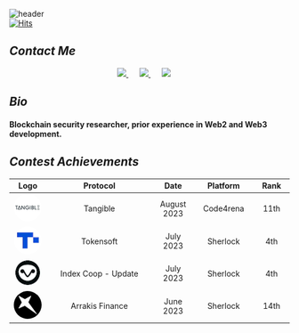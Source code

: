 ![header](https://capsule-render.vercel.app/api?type=wave&color=timeAuto&height=300&section=header&text=Welcome!&desc=I%20am%20@auditsea&fontSize=90&animation=fadeIn&fontAlignY=38&descAlign=57&descAlignY=55&descSize=30)       
[![Hits](https://hits.seeyoufarm.com/api/count/incr/badge.svg?url=https%3A%2F%2Fgithub.com%2F0xauditsea%2Fhit-counter&count_bg=%2353B2F5&title_bg=%23555555&icon=flathub.svg&icon_color=%23E7E7E7&title=Hits&edge_flat=true)](https://hits.seeyoufarm.com)

## **_Contact Me_**

<p align='center'>
<a href="mailto:auditsea9@gmail.com" style="margin-right: 20px;" target="_blank">
  <img src="https://img.shields.io/badge/email me-%BB001B.svg?&style=for-the-badge&logo=gmail&logoColor=white" />
</a>
<a href="https://twitter.com/auditsea" style="margin-right: 20px;" target="_blank">
  <img src="https://img.shields.io/badge/twitter-00ACEE.svg?&style=for-the-badge&logo=twitter&logoColor=white" />
</a>
<a href="https://t.me/auditsea" style="margin-right: 20px;" target="_blank">
  <img src="https://img.shields.io/badge/telegram-229ED9.svg?&style=for-the-badge&logo=telegram&logoColor=white" />
</a>

</p>

## **_Bio_**

#### Blockchain security researcher, prior experience in Web2 and Web3 development.

## **_Contest Achievements_**
<table>
  <thead>
    <tr>
      <th width="60">Logo</th>
      <th width="500">Protocol</th>
      <th width="100">Date</th>
      <th width="150">Platform</th>
      <th width="100">Rank</th>
    </tr>
  </thead>
  <tbody>
    <tr>
      <td align="center">
        <img src="icons/tangible.jpg" style="border-radius: 100px; min-width:50px; min-height: 50px; max-width: 50px; max-height: 50px;">
      </td>
      <td align="center">Tangible</td>
      <td align="center">August 2023</td>
      <td align="center">Code4rena</td>
      <td align="center">11th</td>
    </tr>
    <tr>
      <td align="center">
        <img src="icons/tokensoft.webp" style="border-radius: 100px; min-width:50px; min-height: 50px; max-width: 50px; max-height: 50px;">
      </td>
      <td align="center">Tokensoft</td>
      <td align="center">July 2023</td>
      <td align="center">Sherlock</td>
      <td align="center">4th</td>
    </tr>
    <tr>
      <td align="center">
        <img src="icons/Index.webp" style="border-radius: 100px; min-width:50px; min-height: 50px; max-width: 50px; max-height: 50px;">
      </td>
      <td align="center">Index Coop - Update</td>
      <td align="center">July 2023</td>
      <td align="center">Sherlock</td>
      <td align="center">4th</td>
    </tr>
    <tr>
      <td align="center">
        <img src="icons/arrakis.webp" style="border-radius: 100px; min-width:50px; min-height: 50px; max-width: 50px; max-height: 50px;">
      </td>
      <td align="center">Arrakis Finance</td>
      <td align="center">June 2023</td>
      <td align="center">Sherlock</td>
      <td align="center">14th</td>
    </tr>
  </tbody>
</table>
